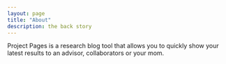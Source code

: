 ```yaml
---
layout: page
title: "About"
description: the back story
---
```


Project Pages is a research blog tool that allows you to quickly show your latest results to an advisor, collaborators or your mom.
	